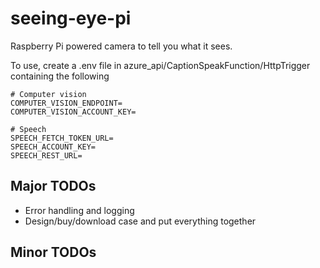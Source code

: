 # seeing-eye-pi
Raspberry Pi powered camera to tell you what it sees.


To use, create a .env file in azure_api/CaptionSpeakFunction/HttpTrigger containing the following
```
# Computer vision
COMPUTER_VISION_ENDPOINT=
COMPUTER_VISION_ACCOUNT_KEY=

# Speech
SPEECH_FETCH_TOKEN_URL=
SPEECH_ACCOUNT_KEY=
SPEECH_REST_URL=
```



## Major TODOs
* Error handling and logging
* Design/buy/download case and put everything together


## Minor TODOs
